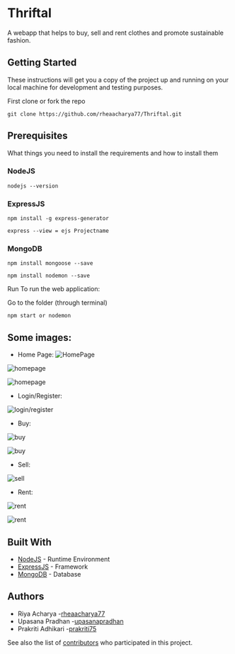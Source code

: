 # Thriftal
A webapp that helps to buy, sell and rent clothes and promote sustainable fashion.

## Getting Started
These instructions will get you a copy of the project up and running on your local machine for development and testing purposes.

First clone or fork the repo

`git clone https://github.com/rheaacharya77/Thriftal.git`

## Prerequisites
What things you need to install the requirements and how to install them

### NodeJS 
`nodejs --version`

### ExpressJS

`npm install -g express-generator`

`express --view = ejs Projectname`

### MongoDB

`npm install mongoose --save`

`npm install nodemon --save`

Run
To run the web application:

Go to the folder (through terminal)

`npm start or nodemon`

## Some images:

* Home Page:
![HomePage](https://github.com/rheaacharya77/Thriftal/blob/master/pic1.PNG)

![homepage](https://github.com/rheaacharya77/Thriftal/blob/master/pic2.PNG)

![homepage](https://github.com/rheaacharya77/Thriftal/blob/master/pic4.PNG)

* Login/Register:

![login/register](https://github.com/rheaacharya77/Thriftal/blob/master/pic5.PNG)

* Buy:

![buy](https://github.com/rheaacharya77/Thriftal/blob/master/pic7.PNG)

![buy](https://github.com/rheaacharya77/Thriftal/blob/master/pic8.PNG)

* Sell:

![sell](https://github.com/rheaacharya77/Thriftal/blob/master/pic6.PNG)

* Rent:

![rent](https://github.com/rheaacharya77/Thriftal/blob/master/pic9.PNG)

![rent](https://github.com/rheaacharya77/Thriftal/blob/master/pic10.PNG)


## Built With
* [NodeJS](https://nodejs.org/en/download/) - Runtime Environment
* [ExpressJS](https://expressjs.com/en/5x/api.html) - Framework
* [MongoDB](https://docs.mongodb.com/) - Database

## Authors
* Riya Acharya -[rheaacharya77](https://github.com/rheaacharya77) 
* Upasana Pradhan -[upasanapradhan](https://github.com/upasanapradhan)
* Prakriti Adhikari -[prakriti75](https://github.com/prakriti75)

See also the list of [contributors](https://github.com/rheaacharya77/Thriftal/graphs/contributors) who participated in this project.
